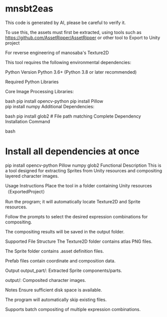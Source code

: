 # mnsbt2eas
This code is generated by AI, please be careful to verify it.

To use this, the assets must first be extracted, using tools such as https://github.com/AssetRipper/AssetRipper or other tool to Export to Unity project

For reverse engineering of manosaba's Texture2D

This tool requires the following environmental dependencies:

Python Version
Python 3.6+ (Python 3.8 or later recommended)

Required Python Libraries

Core Image Processing Libraries:

bash
pip install opencv-python
pip install Pillow  
pip install numpy
Additional Dependencies:

bash
pip install glob2  # File path matching
Complete Dependency Installation Command

bash
# Install all dependencies at once
pip install opencv-python Pillow numpy glob2
Functional Description
This is a tool designed for extracting Sprites from Unity resources and compositing layered character images.

Usage Instructions
Place the tool in a folder containing Unity resources（ExportedProject）

Run the program; it will automatically locate Texture2D and Sprite resources.

Follow the prompts to select the desired expression combinations for compositing.

The compositing results will be saved in the output folder.

Supported File Structure
The Texture2D folder contains atlas PNG files.

The Sprite folder contains .asset definition files.

Prefab files contain coordinate and composition data.

Output
output_part/: Extracted Sprite components/parts.

output/: Composited character images.

Notes
Ensure sufficient disk space is available.

The program will automatically skip existing files.

Supports batch compositing of multiple expression combinations.
